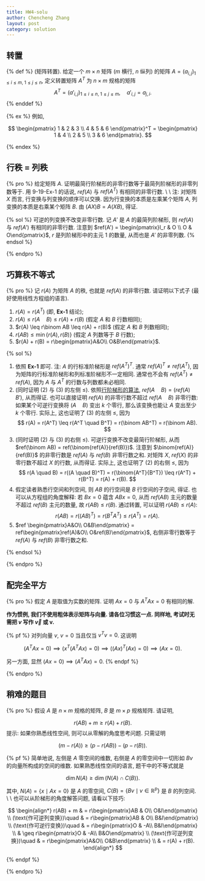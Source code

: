 ```yaml
---
title: HW4-solu
author: Chencheng Zhang
layout: post
category: solution
---
```


## 转置

{% def %}
(矩阵转置). 给定一个 $m \times n$ 矩阵 ($m$ 横行, $n$ 纵列) 的矩阵 $A = (a_{i,j})_{1 \leq i \leq m, \ 1 \leq j \leq n}$, 定义转置矩阵 $A^T$ 为 $n \times m$ 规格的矩阵
$$
A^T = (a'_{i,j})_{1 \leq i \leq n, \ 1 \leq j \leq m},\quad a'_{i,j}= a_{j,i}.
$$
{% enddef %}

{% ex %}
例如,

$$
\begin{pmatrix}
1 & 2 & 3 \\
4 & 5 & 6
\end{pmatrix}^T = \begin{pmatrix}
1 & 4 \\
2 & 5 \\
3 & 6
\end{pmatrix}.
$$

{% endex %}

## 行秩 $=$ 列秩

{% pro %}
给定矩阵 $A$. 证明最简行阶梯形的非零行数等于最简列阶梯形的非零列数等于. 用 9-19-Ex-1 的话说, $ref(A)$ 与 $ref(A^T)$ 有相同的非零行数.
\\
\\
注: 对矩阵 $X$ 而言, 行变换与列变换的顺序可以交换. 因为行变换的本质是左乘某个矩阵 $A$, 列变换的本质是右乘某个矩阵 $B$. 由 $(AX)B = A(XB)$, 得证.

{% sol %}
可逆的列变换不改变非零行数. 记 $A'$ 是 $A$ 的最简列阶梯形, 则 $ref(A)$ 与 $ref(A')$ 有相同的非零行数. 注意到 $ref(A') = \begin{pmatrix}I_r & O \\ O & O\end{pmatrix}$, $r$ 是列阶梯形中的主元 $1$ 的数量, 从而也是 $A'$ 的非零列数.
{% endsol %}

{% endpro %}


## 巧算秩不等式

{% pro %}
记 $r(A)$ 为矩阵 $A$ 的秩, 也就是 $ref(A)$ 的非零行数. 请证明以下式子 (最好使用线性方程组的语言).

1. $r(A) = r(A^T)$ (即, **Ex-1** 结论);
2. $r(A) \leq r(A \quad B) \leq r(A) + r(B)$ (假定 $A$ 和 $B$ 行数相同);
3. $r(A) \leq r\binom AB \leq r(A) + r(B)$ (假定 $A$ 和 $B$ 列数相同);
4. $r(AB) \leq \min\{r(A), r(B)\}$ (假定 $A$ 列数等于 $B$ 行数);
5. $r(A) + r(B) = r\begin{pmatrix}A&O\\ O&B\end{pmatrix}$.

{% sol %}

1. 依照 **Ex-1** 即可. 注: $A$ 的行标准阶梯形是 $ref(A^T)^T$. 通常 $ref(A)^T \neq ref (A^T)$, 因为矩阵的行标准阶梯形和列标准阶梯形不一定相同. 通常也不会有 $ref(A^T) \neq ref(A)$, 因为 $A$ 与 $A^T$ 的行数与列数都未必相同.
2. (同时证明 (2) 与 (3) 的左侧 $\leq$). 依照[行阶梯形的算法](HW2-solu#行阶梯形存在且唯一), $ref(A\quad B) = (ref(A)\quad B')$, 从而得证. 也可以直接证明 $ref(A)$ 的非零行数不超过 $ref(A \quad B)$ 非零行数: 如果某个可逆行变换将 $(A\quad B)$ 变出 $k$ 个零行, 那么该变换也能让 $A$ 变出至少 $k$ 个零行. 实际上, 这也证明了 (3) 的左侧 $\leq$, 因为
   $$
   r(A) = r(A^T) \leq r(A^T \quad B^T) = r(\binom AB^T) = r(\binom AB).
   $$
3. (同时证明 (2) 与 (3) 的右侧 $\leq$). 可逆行变换不改变最简行阶梯形, 从而 $ref(\binom AB) = ref(\binom{ref(A)}{ref(B)})$. 注意到 $\binom{ref(A)}{ref(B)}$ 的非零行数是 $ref(A)$ 与 $ref(B)$ 非零行数之和. 对矩阵 $X$, $ref(X)$ 的非零行数不超过 $X$ 的行数, 从而得证. 实际上, 这也证明了 (2) 的右侧 $\leq$, 因为
   $$
   r(A \quad B) = r((A \quad B)^T) = r(\binom{A^T}{B^T}) \leq r(A^T) + r(B^T) = r(A) + r(B).
   $$
4. 假定读者熟悉行空间和列空间, 则 $AB$ 的行空间是 $B$ 行空间的子空间, 得证. 也可以从方程组的角度解释: 若 $Bx = 0$ 蕴含 $ABx = 0$, 从而 $ref(AB)$ 主元的数量不超过 $ref(B)$ 主元的数量, 故 $r(AB) \leq r(B)$. 通过转置, 可以证明 $r(AB) \leq r(A)$:
   $$
   r(AB) = r((AB)^T) = r(B^T A^T) \leq r(A^T) = r(A).
   $$
5. $ref \begin{pmatrix}A&O\\ O&B\end{pmatrix} = ref\begin{pmatrix}ref(A)&O\\ O&ref(B)\end{pmatrix}$, 右侧非零行数等于 $ref(A)$ 与 $ref(B)$ 非零行数之和.

{% endsol %}

{% endpro %}

## 配完全平方

{% pro %}
假定 $A$ 是取值为实数的矩阵. 证明 $Ax = 0$ 与 $A^T Ax = 0$ 有相同的解.

**作为惯例, 我们不使用粗体表示矩阵与向量. 请各位习惯这一点. 同样地, 考试时无需把 $v$ 写作 $\overrightarrow v$ 或 $\mathbf v$.**

{% pf %}
对列向量 $v$, $v= 0$ 当且仅当 $v^Tv = 0$. 这说明

$$
(A^T Ax = 0) \implies (x^T (A^T A x) = 0) \implies ((Ax)^T(Ax) = 0) \implies (A x = 0).
$$

另一方面, 显然 $(Ax = 0) \implies (A^TAx) = 0$.
{% endpf %}

{% endpro %}

## 稍难的题目

{% pro %}
假设 $A$ 是 $n \times m$ 规格的矩阵, $B$ 是 $m \times p$ 规格矩阵. 请证明,

$$
r(AB) + m \geq r(A) + r(B).
$$
提示: 如果你熟悉线性空间, 则可以从零解的角度思考问题. 只需证明

$$
(m-r(A)) \geq (p-r(AB)) - (p-r(B)).
$$

{% pf %}
简单地说, 左侧是 $A$ 零空间的维数, 右侧是 $A$ 的零空间中一切形如 $Bv$ 的向量所构成的空间的维数. 如果熟悉线性空间的语言, 题干中的不等式就是

$$
\dim N (A) \geq \dim (N(A) \cap C(B)).
$$

其中, $N(A) = \{x \mid Ax = 0\}$ 是 $A$ 的零空间, $C(B) = \{Bv \mid v \in \mathbb{R}^p\}$ 是 $B$ 的列空间.
\\
\\
也可以从阶梯形的角度解答问题, 请看以下技巧:

$$
\begin{align*}
r(AB) + m & = r\begin{pmatrix}AB & O\\ O&I\end{pmatrix} \\
(\text{作可逆列变换})\quad & = r\begin{pmatrix}AB & O\\ B&I\end{pmatrix} \\
(\text{作可逆行变换})\quad & = r\begin{pmatrix}O & -A\\ B&I\end{pmatrix} \\
& \geq r\begin{pmatrix}O & -A\\ B&O\end{pmatrix} \\
(\text{作可逆列变换})\quad & = r\begin{pmatrix}A&O\\ O&B\end{pmatrix} \\
& = r(A) + r(B).
\end{align*}
$$

{% endpf %}

{% endpro %}
